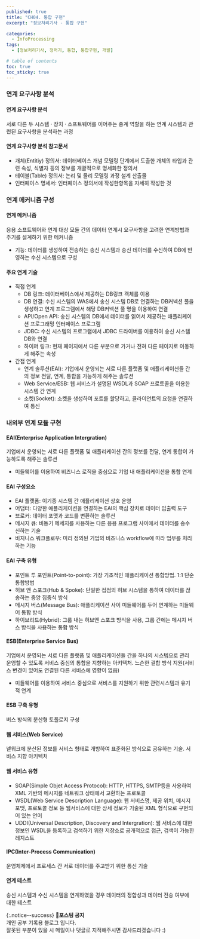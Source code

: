 ```yaml
---
published: true
title: "CH04. 통합 구현"
excerpt: "정보처리기사 - 통합 구현"

categories:
  - InfoProcessing
tags:
  - [정보처리기사, 정처기, 통합, 통합구현, 개발]

# table of contents
toc: true
toc_sticky: true
---
```


### 연계 요구사항 분석

#### 연계 요구사항 분석

서로 다른 두 시스템 · 장치 · 소프트웨어를 이어주는 중계 역할을 하는 연계 시스템과 관련된 요구사항을 분석하는 과정

#### 연계 요구사항 분석 참고문서

- 개체(Entitiy) 정의서: 데이터베이스 개념 모델링 단계에서 도출한 개체의 타입과 관련 속성, 식별자 등의 정보를 개괄적으로 명세화한 정의서
- 테이블(Table) 정의서: 논리 및 물리 모델링 과정 설계 산출물
- 인터페이스 명세서: 인터페이스 정의서에 작성한항목을 자세히 작성한 것

### 연계 메커니즘 구성

#### 연계 메커니즘

응용 소프트웨어와 연계 대상 모듈 간의 데이터 연계시 요구사항을 고려한 연계방법과 주기를 설계하기 위한 메커니즘

- 기능: 데이터를 생성하여 전송하는 송신 시스템과 송신 데이터를 수신하여 DB에 반영하는 수신 시스템으로 구성

#### 주요 연계 기술

- 직접 연계
  - DB 링크: 데이터베이스에서 제공하는 DB링크 객체를 이용
  - DB 연결: 수신 시스템의 WAS에서 송신 시스템 DB로 연결하는 DB커넥션 풀을 생성하고 연계 프로그램에서 해당 DB커넥션 풀 명을 이용하여 연결
  - API/Open API: 송신 시스템의 DB에서 데이터를 읽어서 제공하는 애플리케이션 프로그래밍 인터페이스 프로그램
  - JDBC: 수신 시스템의 프로그램에서 JDBC 드라이버를 이용하여 송신 시스템 DB와 연결
  - 하이퍼 링크: 현재 페이지에서 다른 부분으로 가거나 전혀 다른 페이지로 이동하게 해주는 속성
- 간접 연계
  - 연계 솔루션(EAI): 기업에서 운영되는 서로 다른 플랫폼 및 애플리케이션들 간의 정보 전달, 연계, 통합을 가능하게 해주는 솔루션
  - Web Service/ESB: 웹 서비스가 설명된 WSDL과 SOAP 프로토콜을 이용한 시스템 간 연계
  - 소켓(Socket): 소켓을 생성하여 포트를 할당하고, 클라이언트의 요청을 연결하여 통신

### 내외부 연계 모듈 구현

#### EAI(Enterprise Application Intergration)

기업에서 운영되는 서로 다른 플랫폼 및 애플리케이션 간의 정보를 전달, 연계 통합이 가능하도록 해주는 솔루션

- 미들웨어를 이용하여 비즈니스 로직을 중심으로 기업 내 애플리케이션을 통합 연계

#### EAI 구성요소

- EAI 플랫폼: 이기종 시스템 간 애플리케이션 상호 운영
- 어댑터: 다양한 애플리케이션을 연결하는 EAI의 핵심 장치로 데이터 입출력 도구
- 브로커: 데이터 포맷과 코드를 변환하는 솔루션
- 메시지 큐: 비동기 메세지를 사용하는 다른 응용 프로그램 사이에서 데이터를 송수신하는 기술
- 비지니스 워크플로우: 미리 정의된 기업의 비즈니스 workflow에 따라 업무를 처리하는 기능

#### EAI 구축 유형

- 포인트 투 포인트(Point-to-point): 가장 기초적인 애플리케이션 통합방법. 1:1 단순 통합방법
- 허브 앤 스포크(Hub & Spoke): 단일한 접점의 허브 시스템을 통하여 데이터를 젆송하는 중앙 집중식 방식
- 메시지 버스(Message Bus): 애플리케이션 사이 미들웨어를 두어 연계하는 미들웨어 통합 방식
- 하이브리드(Hybrid): 그룹 내는 허브앤 스포크 방식을 사용, 그룹 간에는 메시지 버스 방식을 사용하는 통합 방식

#### ESB(Enterprise Service Bus)

기업에서 운영되는 서로 다른 플랫폼 및 애플리케이션들 간을 하나의 시스템으로 관리 운영할 수 있도록 서비스 중심의 통합을 지향하는 아키텍처. 느슨한 결합 방식 지원(서비스 변경이 있어도 연결된 다른 서비스에 영향이 없음)

- 미들웨어를 이용하여 서비스 중심으로 서비스를 지원하기 위한 관련시스템과 유기적 연계

#### ESB 구축 유형

버스 방식의 분산형 토폴로지 구성

#### 웹 서비스(Web Service)

넽워크에 분산된 정보를 서비스 형태로 개방하여 표준화된 방식으로 공유하는 기술. 서비스 지향 아키텍처

#### 웹 서비스 유형

- SOAP(Simple Objet Access Protocol): HTTP, HTTPS, SMTP등을 사용하여 XML 기반의 메시지를 네트워크 상태에서 교환하는 프로토콜
- WSDL(Web Service Description Language): 웹 서비스명, 제공 위치, 메시지 포맷, 프로토콜 정보 등 웹서비스에 대한 상세 정보가 기술된 XML 형식으로 구현되어 있는 언어
- UDDI(Universal Description, Discovery and Intergration): 웹 서비스에 대한 정보인 WSDL을 등록하고 검색하기 위한 저장소로 공개적으로 접근, 검색이 가능한 레지스트

#### IPC(Inter-Process Communication)

운영체제에서 프로세스 간 서로 데이터를 주고받기 위한 통신 기술

#### 연계 테스트

송신 시스템과 수신 시스템을 연계하였을 경우 데이터의 정합성과 데이터 전송 여부에 대한 테스트

{:.notice--success}
🔔**포스팅 공지**  
개인 공부 기록용 블로그 입니다.  
잘못된 부분이 있을 시 메일이나 댓글로 지적해주시면 감사드리겠습니다 :)
